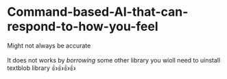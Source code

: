 # Command-based-AI-that-can-respond-to-how-you-feel
Might not always be accurate
<br><br>
It does not works by *borrowing* some other library you wioll need to uinstall textblob library 👍👍👍👍
